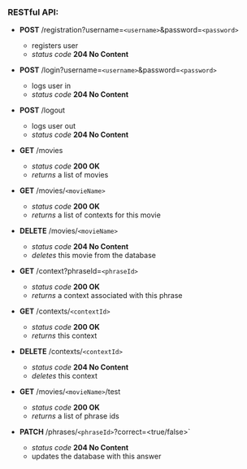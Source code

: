 ### RESTful API:
* **POST** /registration?username=`<username>`&password=`<password>`
  * registers user
  * *status code* **204 No Content**
* **POST** /login?username=`<username>`&password=`<password>`
  * logs user in
  * *status code* **204 No Content**
* **POST** /logout
  * logs user out
  * *status code* **204 No Content**

* **GET** /movies
  * *status code* **200 OK**
  * *returns* a list of movies

* **GET** /movies/`<movieName>`
  * *status code* **200 OK**
  * *returns* a list of contexts for this movie
* **DELETE** /movies/`<movieName>`
  * *status code* **204 No Content**
  * *deletes* this movie from the database

* **GET** /context?phraseId=`<phraseId>`
  * *status code* **200 OK**
  * *returns* a context associated with this phrase
* **GET** /contexts/`<contextId>`
  * *status code* **200 OK**
  * *returns* this context
* **DELETE** /contexts/`<contextId>`
  * *status code* **204 No Content**
  * *deletes* this context

* **GET** /movies/`<movieName>`/test
  * *status code* **200 OK**
  * *returns* a list of phrase ids

* **PATCH** /phrases/`<phraseId>`?correct=<true/false>`
  * *status code* **204 No Content**
  * updates the database with this answer
